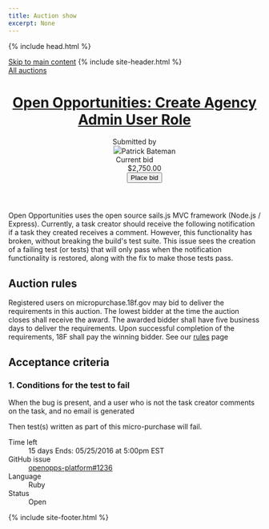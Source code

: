 ```yaml
---
title: Auction show
excerpt: None
---
```


{% include head.html %}
<body class="no-js layout-auctions-show">
  <a class="a-skip-to-main" href="#main">Skip to main content</a>
  {% include site-header.html %}
  <nav class="breadcrumbs">
    <div class="wrapper">
      <a href="/">All auctions</a>
    </div>
  </nav>
  <main class="auction h-entry" role="main" id="main">
    <div class="wrapper">
      <header class="auction-header">
        <h1 class="p-name">
          <a href="/auctions/">Open Opportunities: Create Agency Admin User Role </a> 
        </h1>
        <dl>
          <dt>Submitted by</dt>
          <dd class="p-author"><img src="#">Patrick Bateman</dd>
          <dt class="auction-current-bid">Current bid</dt>
          <dd class="auction-current-bid">
            $2,750.00
            <form>
              <button>Place bid</button>
            </form>
          </dd>
        </dl>
      </header>
      <p class="issue-description p-summary">Open Opportunities uses the open source sails.js MVC framework (Node.js / Express). Currently, a task creator should receive the following notification if a task they created receives a comment. However, this functionality has broken, without breaking the build's test suite. This issue sees the creation of a failing test (or tests) that will only pass when the notification functionality is restored, along with the fix to make those tests pass.</p>
      <h2>Auction rules</h2>
      <p>Registered users on micropurchase.18f.gov may bid to deliver the requirements in this auction. The lowest bidder at the time the auction closes shall receive the award. The awarded bidder shall have five business days to deliver the requirements. Upon successful completion of the requirements, 18F shall pay the winning bidder. See our <a href="https://micropurchase.18f.gov/faq">rules</a> page</p>
      <h2>Acceptance criteria</h2>
      <h3>1. Conditions for the test to fail</h3>
      <p>When the bug is present, and a user who is not the task creator comments on the task, and no email is generated</p>
      <p>Then test(s) written as part of this micro-purchase will fail.</p>
      <footer>
        <dl>
          <dt class="auction-time-left">Time left</dt>
          <dd class="auction-time-left">
            15 days
            <span class="auction-time-left-alternate">
              Ends: 05/25/2016 at 5:00pm EST
            </span>
          </dd>
          <dt class="auction-github-issue">GitHub issue</dt>
          <dd class="auction-github-issue"><a href="https://github.com/18F/openopps-platform/issues/1236">openopps-platform#1236</a></dd>
          <dt class="auction-language">Language</dt>
          <dd class="auction-language">Ruby</dd>
          <dt class="auction-status">Status</dt>
          <dd class="auction-status auction-status-open">Open</dd>
        </dl>
      </footer>
    </div>
  </main>
  {% include site-footer.html %}
</body>